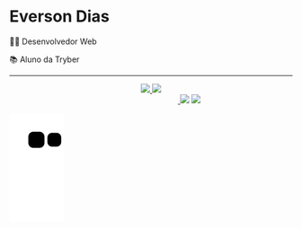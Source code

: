 
<h1>Everson Dias</h1> 
 👨‍💻 Desenvolvedor Web
 
 📚 Aluno da Tryber
<hr>
<div align="center">
  <a href="https://github.com/EversonDias">
  <img height="150em" src="https://github-readme-stats.vercel.app/api?username=EversonDias&show_icons=true&theme=github_dark&include_all_commits=true&count_private=true"/>
  <img height="150em" src="https://github-readme-stats.vercel.app/api/top-langs/?username=EversonDias&layout=compact&langs_count=7&theme=github_dark"/>
</div>
 
<div>
<img align="center" height="0" width="300" src="https://cdn.jsdelivr.net/gh/devicons/devicon/icons/vscode/vscode-original.svg">
  <a href="https://www.instagram.com/eversondiasdev" target="_blank"><img src="https://img.shields.io/badge/Instagram-E4405F?style=for-the-badge&logo=instagram&logoColor=white"></a> 
  <a href="https://www.linkedin.com/in/eversondiasdev/" target="_blank"><img src="https://img.shields.io/badge/LinkedIn-0077B5?style=for-the-badge&logo=linkedin&logoColor=white"></a>
</div>

![Snake animation](https://github.com/EversonDias/EversonDias/blob/output/github-contribution-grid-snake.svg)

